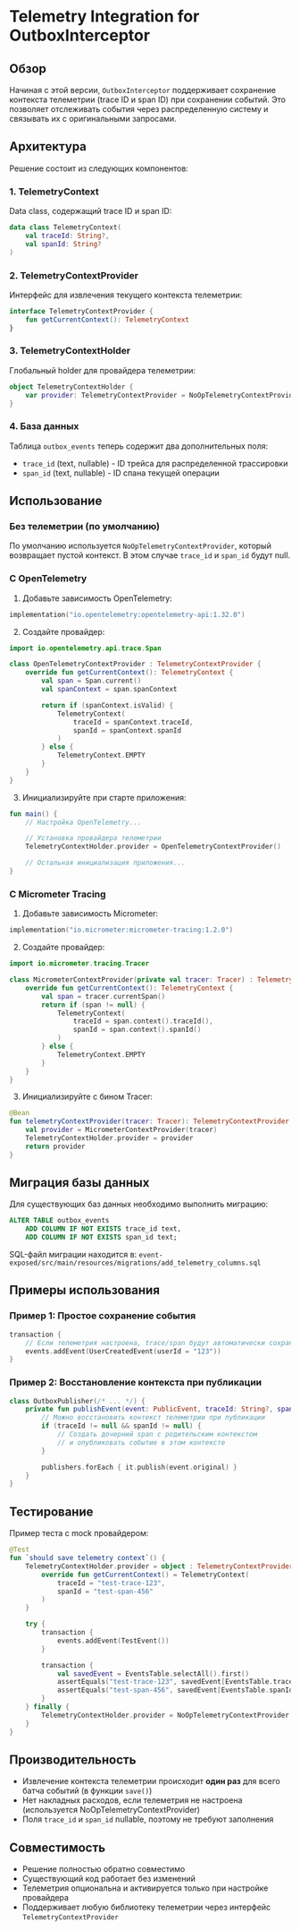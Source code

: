 # Telemetry Integration for OutboxInterceptor

## Обзор

Начиная с этой версии, `OutboxInterceptor` поддерживает сохранение контекста телеметрии (trace ID и span ID) при сохранении событий. Это позволяет отслеживать события через распределенную систему и связывать их с оригинальными запросами.

## Архитектура

Решение состоит из следующих компонентов:

### 1. TelemetryContext
Data class, содержащий trace ID и span ID:
```kotlin
data class TelemetryContext(
    val traceId: String?,
    val spanId: String?
)
```

### 2. TelemetryContextProvider
Интерфейс для извлечения текущего контекста телеметрии:
```kotlin
interface TelemetryContextProvider {
    fun getCurrentContext(): TelemetryContext
}
```

### 3. TelemetryContextHolder
Глобальный holder для провайдера телеметрии:
```kotlin
object TelemetryContextHolder {
    var provider: TelemetryContextProvider = NoOpTelemetryContextProvider
}
```

### 4. База данных
Таблица `outbox_events` теперь содержит два дополнительных поля:
- `trace_id` (text, nullable) - ID трейса для распределенной трассировки
- `span_id` (text, nullable) - ID спана текущей операции

## Использование

### Без телеметрии (по умолчанию)
По умолчанию используется `NoOpTelemetryContextProvider`, который возвращает пустой контекст. В этом случае `trace_id` и `span_id` будут null.

### С OpenTelemetry

1. Добавьте зависимость OpenTelemetry:
```kotlin
implementation("io.opentelemetry:opentelemetry-api:1.32.0")
```

2. Создайте провайдер:
```kotlin
import io.opentelemetry.api.trace.Span

class OpenTelemetryContextProvider : TelemetryContextProvider {
    override fun getCurrentContext(): TelemetryContext {
        val span = Span.current()
        val spanContext = span.spanContext

        return if (spanContext.isValid) {
            TelemetryContext(
                traceId = spanContext.traceId,
                spanId = spanContext.spanId
            )
        } else {
            TelemetryContext.EMPTY
        }
    }
}
```

3. Инициализируйте при старте приложения:
```kotlin
fun main() {
    // Настройка OpenTelemetry...

    // Установка провайдера телеметрии
    TelemetryContextHolder.provider = OpenTelemetryContextProvider()

    // Остальная инициализация приложения...
}
```

### С Micrometer Tracing

1. Добавьте зависимость Micrometer:
```kotlin
implementation("io.micrometer:micrometer-tracing:1.2.0")
```

2. Создайте провайдер:
```kotlin
import io.micrometer.tracing.Tracer

class MicrometerContextProvider(private val tracer: Tracer) : TelemetryContextProvider {
    override fun getCurrentContext(): TelemetryContext {
        val span = tracer.currentSpan()
        return if (span != null) {
            TelemetryContext(
                traceId = span.context().traceId(),
                spanId = span.context().spanId()
            )
        } else {
            TelemetryContext.EMPTY
        }
    }
}
```

3. Инициализируйте с бином Tracer:
```kotlin
@Bean
fun telemetryContextProvider(tracer: Tracer): TelemetryContextProvider {
    val provider = MicrometerContextProvider(tracer)
    TelemetryContextHolder.provider = provider
    return provider
}
```

## Миграция базы данных

Для существующих баз данных необходимо выполнить миграцию:

```sql
ALTER TABLE outbox_events
    ADD COLUMN IF NOT EXISTS trace_id text,
    ADD COLUMN IF NOT EXISTS span_id text;
```

SQL-файл миграции находится в:
`event-exposed/src/main/resources/migrations/add_telemetry_columns.sql`

## Примеры использования

### Пример 1: Простое сохранение события
```kotlin
transaction {
    // Если телеметрия настроена, trace/span будут автоматически сохранены
    events.addEvent(UserCreatedEvent(userId = "123"))
}
```

### Пример 2: Восстановление контекста при публикации
```kotlin
class OutboxPublisher(/* ... */) {
    private fun publishEvent(event: PublicEvent, traceId: String?, spanId: String?) {
        // Можно восстановить контекст телеметрии при публикации
        if (traceId != null && spanId != null) {
            // Создать дочерний span с родительским контекстом
            // и опубликовать событие в этом контексте
        }

        publishers.forEach { it.publish(event.original) }
    }
}
```

## Тестирование

Пример теста с mock провайдером:

```kotlin
@Test
fun `should save telemetry context`() {
    TelemetryContextHolder.provider = object : TelemetryContextProvider {
        override fun getCurrentContext() = TelemetryContext(
            traceId = "test-trace-123",
            spanId = "test-span-456"
        )
    }

    try {
        transaction {
            events.addEvent(TestEvent())
        }

        transaction {
            val savedEvent = EventsTable.selectAll().first()
            assertEquals("test-trace-123", savedEvent[EventsTable.traceId])
            assertEquals("test-span-456", savedEvent[EventsTable.spanId])
        }
    } finally {
        TelemetryContextHolder.provider = NoOpTelemetryContextProvider
    }
}
```

## Производительность

- Извлечение контекста телеметрии происходит **один раз** для всего батча событий (в функции `save()`)
- Нет накладных расходов, если телеметрия не настроена (используется NoOpTelemetryContextProvider)
- Поля `trace_id` и `span_id` nullable, поэтому не требуют заполнения

## Совместимость

- Решение полностью обратно совместимо
- Существующий код работает без изменений
- Телеметрия опциональна и активируется только при настройке провайдера
- Поддерживает любую библиотеку телеметрии через интерфейс `TelemetryContextProvider`

